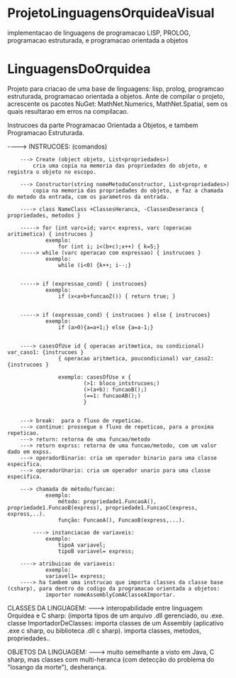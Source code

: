# ProjetoLinguagensOrquideaVisual
implementacao de linguagens de programacao LISP, PROLOG, programacao estruturada, e programacao orientada a  objetos

# LinguagensDoOrquidea

Projeto para criacao de uma base de linguagens: lisp, prolog, programcao estruturada, programacao orientada a objetos.
Ante de compilar o projeto, acrescente os pacotes NuGet: MathNet.Numerics, MathNet.Spatial, sem os quais resultarao em erros na compilacao.

Instrucoes da parte Programacao Orientada a Objetos, e tambem Programacao Estruturada.

----> INSTRUCOES: (comandos)
		
		---> Create (object objeto, List<propriedades>)
			cria uma copia na memoria das propriedades do objeto, e registra o objeto no escopo.
			
		---> Constructor(string nomeMetodoConstructor, List<propriedades>)
			copia na memoria das propriedades do objeto, e faz a chamada do metodo da entrada, com os parametros da entrada.

		----> class NameClass +ClassesHeranca, -ClassesDeseranca { propriedades, metodos }

		-----> for (int varc=id; varc< express, varc (operacao aritimetica) { instrucoes }
				exemplo:
					for (int i; i<(b+c);x++) { k=5;}
		-----> while (varc operacao com expressao) { instrucoes }
				exemplo:
					while (i<0) {k++; i--;}


		-----> if (expressao_cond) { instrucoes}
				exemplo:
					if (x<a+b+funcaoZ()) { return true; }				


		-----> if (expressao_cond) { instrucoes } else { instrucoes}
				exemplo:
					if (a>0){a=a+1;} else {a=a-1;}
				
		
		----> casesOfUse id { operacao aritmetica, ou condicional) var_caso1: {instrucoes }
				    { operacao aritmetica, poucondicional) var_caso2: {instrucoes }

					exemplo: casesOfUse x {
							(>1: bloco_intstrucoes;)
							(>(a+b): funcaoB();)
							(==1: funcaoAB();)
							}


		---> break:  para o fluxo de repeticao.
		---> continue: prossegue o fluxo de repeticao, para a proxima repeticao.
		---> return: retorna de uma funcao/metodo
		---> return exprss: retorna de uma funcao/metodo, com um valor dado em expss.
		---> operadorBinario: cria um operador binario para uma classe especifica.
		---> operadorUnario: cria um operador unario para uma classe especifica.

		---> chamada de método/funcao:  
				exemplo:
					método:	propriedade1.FuncaoA(), propriedade1.FuncaoB(express), propriedade1.FuncaoC(express, express,..).
					função: FuncaoA(), FuncaoB(express,...).

	        ----> instanciacao de variaveis:
				exemplo:
					tipoA variavel;
					tipoB variavel= express;

		----> atribuicao de variaveis:
				exemplo:
				variavel1= express;
		----> ha tambem uma instrucao que importa classes da classe base (csharp), para dentro do codigo da programacao orientada a objetos:
				importer nomeAssemblyComAClasseAImportar.

CLASSES DA LINGUAGEM:
		---> interopabilidade entre linguagem Orquidea e C sharp: (importa tipos de um arquivo .dll gerenciado, ou .exe.
			classe ImportadorDeClasses: importa classes de um Assembly (aplicativo .exe c sharp, ou biblioteca .dll c sharp). importa classes, metodos, propriedades.. 
		

OBJETOS DA LINGUAGEM:
		---> muito semelhante a visto em Java, C sharp, mas classes com multi-heranca (com detecção do problema do "losango da morte"), desherança.
